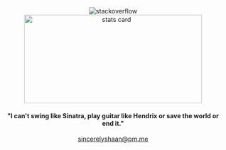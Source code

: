 <div align = "center">
<img align="center" alt="stackoverflow" src="https://github-readme-stackoverflow.vercel.app/?userID=14595863&theme=dark">
<br>
<!--<img alt= "streaks card" height="200px"  width="400"  src="https://github-readme-streak-stats.herokuapp.com/?user=shaan-mephobic&theme=github_dark"> -->
<img align="center" alt= "stats card"  height="200px"  width="400px"  src="https://github-readme-stats.vercel.app/api?username=shaan-mephobic&count_private=true&theme=github_dark&show_icons=true">
<br>
<!-- <img align="center" alt="lang" height="200px" width="400px" src="https://github-readme-stats.vercel.app/api/top-langs/?username=shaan-mephobic&layout=compact&theme=github_dark"> -->
<h4 align="center">
  "I can't swing like Sinatra, play guitar like Hendrix or save the world or end it."
</h4>
<a href = "mailto: sincerelyshaan@pm.me">sincerelyshaan@pm.me</a>
</div>
